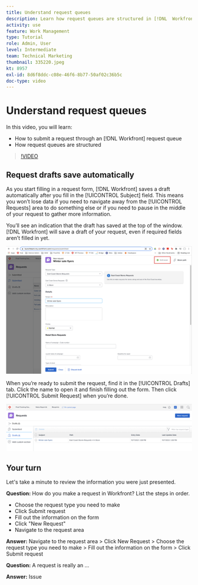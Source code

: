 ```yaml
---
title: Understand request queues
description: Learn how request queues are structured in [!DNL  Workfront] and how to submit a request.
activity: use
feature: Work Management
type: Tutorial
role: Admin, User
level: Intermediate
team: Technical Marketing
thumbnail: 335220.jpeg
kt: 8957
exl-id: 8d6f8ddc-c08e-46f6-8b77-50af02c36b5c
doc-type: video
---
```

# Understand request queues

In this video, you will learn:

* How to submit a request through an [!DNL  Workfront] request queue
* How request queues are structured

>[!VIDEO](https://video.tv.adobe.com/v/335220/?quality=12&learn=on)

## Request drafts save automatically

As you start filling in a request form, [!DNL Workfront] saves a draft automatically after you fill in the [!UICONTROL Subject] field. This means you won’t lose data if you need to navigate away from the [!UICONTROL Requests] area to do something else or if you need to pause in the middle of your request to gather more information.

You’ll see an indication that the draft has saved at the top of the window. [!DNL Workfront] will save a draft of your request, even if required fields aren’t filled in yet.

![image of a creating a request draft](assets/queue-mgt-make-a-request-draft-1.png)

When you’re ready to submit the request, find it in the [!UICONTROL Drafts] tab. Click the name to open it and finish filling out the form. Then click [!UICONTROL Submit Request] when you’re done.

![image of recalling a request draft](assets/queue-mgt-make-a-request-draft-2.png)

## Your turn

Let's take a minute to review the information you were just presented.

**Question:** How do you make a request in Workfront? List the steps in order.

* Choose the request type you need to make
* Click Submit request
* Fill out the information on the form
* Click "New Request"
* Navigate to the request area


**Answer:** Navigate to the request area > Click New Request > Choose the request type you need to make > Fill out the information on the form > Click Submit request

**Question:** A request is really an ...

**Answer:** Issue

<!---
You can also access request drafts from the [!UICONTROL Select a Request Type] menu at the top of the window. Select an option from the [!UICONTROL Recent Drafts] section, or start a new request by picking a queue from the [!UICONTROL New Requests] section. Fill everything out like normal, then submit the request.

<!---
image
--->

<!---
Let's take a minute to review the information you were just presented.

How do you make a request in Workfront? List the steps in order.
Choose the request type you need to make
Click Submit request
Fill out the information on the form
Click "New Request"
Navigate to the request area

Answer: Navigate to the request area>Click New Request>Choose the request type you need to make>Fill out the information on the form>Click Submit request

A request is really an......

Answer: Issue
--->
